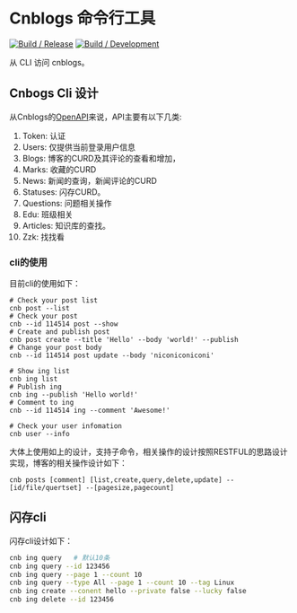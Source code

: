 # Cnblogs 命令行工具

[![Build / Release](https://github.com/cnblogs/cli/actions/workflows/build-release.yml/badge.svg)](https://github.com/cnblogs/cli/actions/workflows/build-release.yml)
[![Build / Development](https://github.com/cnblogs/cli/actions/workflows/build-dev.yml/badge.svg)](https://github.com/cnblogs/cli/actions/workflows/build-dev.yml)

从 CLI 访问 cnblogs。

## Cnbogs Cli 设计

从Cnblogs的[OpenAPI](https://api.cnblogs.com/help)来说，API主要有以下几类:

1. Token: 认证
2. Users: 仅提供当前登录用户信息
3. Blogs: 博客的CURD及其评论的查看和增加，
4. Marks: 收藏的CURD
5. News: 新闻的查询，新闻评论的CURD
6. Statuses: 闪存CURD。
7. Questions: 问题相关操作
8. Edu: 班级相关
9. Articles: 知识库的查找。
10. Zzk: 找找看

### cli的使用

目前cli的使用如下：

```shell
# Check your post list
cnb post --list
# Check your post 
cnb --id 114514 post --show
# Create and publish post 
cnb post create --title 'Hello' --body 'world!' --publish
# Change your post body
cnb --id 114514 post update --body 'niconiconiconi'

# Show ing list
cnb ing list
# Publish ing 
cnb ing --publish 'Hello world!'
# Comment to ing 
cnb --id 114514 ing --comment 'Awesome!'

# Check your user infomation
cnb user --info
```

大体上使用如上的设计，支持子命令，相关操作的设计按照RESTFUL的思路设计实现，博客的相关操作设计如下：

```shell
cnb posts [comment] [list,create,query,delete,update] --[id/file/quertset] --[pagesize,pagecount] 
```

## 闪存cli

闪存cli设计如下：

```sh
cnb ing query   # 默认10条
cnb ing query --id 123456
cnb ing query --page 1 --count 10
cnb ing query --type All --page 1 --count 10 --tag Linux
cnb ing create --conent hello --private false --lucky false
cnb ing delete --id 123456
```
